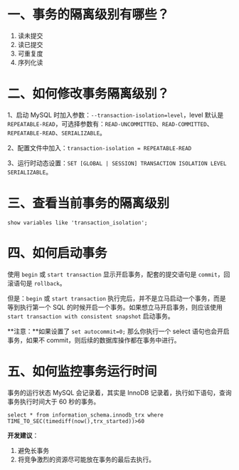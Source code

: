 # 一、事务的隔离级别有哪些？

1. 读未提交
2. 读已提交
3. 可重复度
4. 序列化读

# 二、如何修改事务隔离级别？

1、启动 MySQL 时加入参数：`--transaction-isolation=level`，level 默认是 `REPEATABLE-READ`，可选择参数有：`READ-UNCOMMITTED`、`READ-COMMITTED`、`REPEATABLE-READ`、`SERIALIZABLE`。

2、配置文件中加入：`transaction-isolation = REPEATABLE-READ`

3、运行时动态设置：`SET [GLOBAL | SESSION] TRANSACTION ISOLATION LEVEL SERIALIZABLE`。

# 三、查看当前事务的隔离级别

`show variables like 'transaction_isolation';`

# 四、如何启动事务

使用 `begin` 或 `start transaction` 显示开启事务，配套的提交语句是 `commit`，回滚语句是 `rollback`。

但是：`begin` 或 `start transaction` 执行完后，并不是立马启动一个事务，而是等到执行第一个 SQL 的时候开启一个事务。如果想立马开启事务，则应该使用 `start transaction with consistent snapshot` 启动事务。

**注意：**如果设置了 `set autocommit=0;` 那么你执行一个 select 语句也会开启事务，如果不 commit，则后续的数据库操作都在事务中进行。

# 五、如何监控事务运行时间

事务的运行状态 MySQL 会记录着，其实是 InnoDB 记录着，执行如下语句，查询事务执行时间大于 60 秒的事务。

`select * from information_schema.innodb_trx where TIME_TO_SEC(timediff(now(),trx_started))>60`

**开发建议**：

1. 避免长事务
2. 将竞争激烈的资源尽可能放在事务的最后去执行。